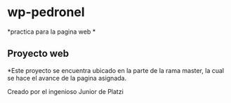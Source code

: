 # wp-pedronel

*practica para la pagina web *
## Proyecto web
*Este proyecto se encuentra ubicado en la parte de la rama master, la cual se hace el avance de la pagina asignada.

Creado por el ingenioso Junior de Platzi